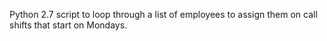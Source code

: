 Python 2.7 script to loop through a list of employees to assign them on call shifts that start on Mondays.
